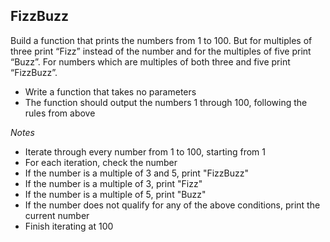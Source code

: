 ## FizzBuzz

Build a function that prints the numbers from 1 to 100. But for multiples of three print “Fizz” instead of the number and for the multiples of five print “Buzz”. For numbers which are multiples of both three and five print “FizzBuzz”.

- Write a function that takes no parameters
- The function should output the numbers 1 through 100, following the rules from above

*Notes*
- Iterate through every number from 1 to 100, starting from 1
- For each iteration, check the number
- If the number is a multiple of 3 and 5, print "FizzBuzz"
- If the number is a multiple of 3, print "Fizz"
- If the number is a multiple of 5, print "Buzz"
- If the number does not qualify for any of the above conditions, print the current number
- Finish iterating at 100